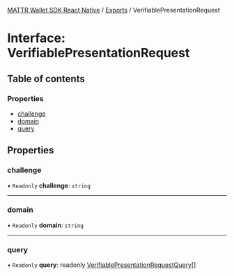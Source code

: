 [MATTR Wallet SDK React Native](../README.md) / [Exports](../modules.md) / VerifiablePresentationRequest

# Interface: VerifiablePresentationRequest

## Table of contents

### Properties

- [challenge](verifiablepresentationrequest.md#challenge)
- [domain](verifiablepresentationrequest.md#domain)
- [query](verifiablepresentationrequest.md#query)

## Properties

### challenge

• `Readonly` **challenge**: `string`

___

### domain

• `Readonly` **domain**: `string`

___

### query

• `Readonly` **query**: readonly [VerifiablePresentationRequestQuery](../modules.md#verifiablepresentationrequestquery)[]
